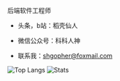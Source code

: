 
后端软件工程师

- 头条，b站：稻壳仙人
- 微信公众号：科科人神

-  联系我：shgopher@foxmail.com

![Top Langs](https://github-readme-stats.vercel.app/api/top-langs/?username=shgopher&hide=html)
![Stats](https://github-readme-stats.vercel.app/api?username=shgopher&show_icons=true&count_private=true&line_height=33)
